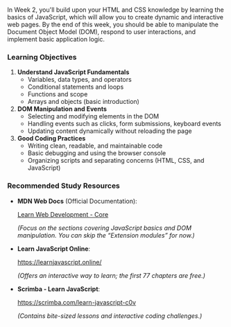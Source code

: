 ### 

In Week 2, you'll build upon your HTML and CSS knowledge by learning the basics of JavaScript, which will allow you to create dynamic and interactive web pages. By the end of this week, you should be able to manipulate the Document Object Model (DOM), respond to user interactions, and implement basic application logic.

### **Learning Objectives**

1. **Understand JavaScript Fundamentals**
    - Variables, data types, and operators
    - Conditional statements and loops
    - Functions and scope
    - Arrays and objects (basic introduction)
2. **DOM Manipulation and Events**
    - Selecting and modifying elements in the DOM
    - Handling events such as clicks, form submissions, keyboard events
    - Updating content dynamically without reloading the page
3. **Good Coding Practices**
    - Writing clean, readable, and maintainable code
    - Basic debugging and using the browser console
    - Organizing scripts and separating concerns (HTML, CSS, and JavaScript)

### **Recommended Study Resources**

- **MDN Web Docs** (Official Documentation):
    
    [Learn Web Development - Core](https://developer.mozilla.org/en-US/docs/Learn_web_development/Core)
    
    *(Focus on the sections covering JavaScript basics and DOM manipulation. You can skip the “Extension modules” for now.)*
    
- **Learn JavaScript Online**:
    
    https://learnjavascript.online/
    
    *(Offers an interactive way to learn; the first 77 chapters are free.)*
    
- **Scrimba - Learn JavaScript**:
    
    https://scrimba.com/learn-javascript-c0v
    
    *(Contains bite-sized lessons and interactive coding challenges.)*